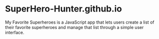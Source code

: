 # SuperHero-Hunter.github.io
My Favorite Superheroes is a JavaScript app that lets users create a list of their favorite superheroes and manage that list through a simple user interface.
